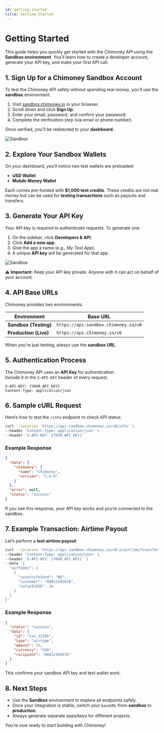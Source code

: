 ```yaml
---
id: getting-started
title: Getting Started
---
```



# Getting Started

This guide helps you quickly get started with the Chimoney API using the **Sandbox environment**. You’ll learn how to create a developer account, generate your API key, and make your first API call.  

## 1. Sign Up for a Chimoney Sandbox Account

To test the Chimoney API safely without spending real money, you’ll use the **sandbox** environment.

1. Visit [sandbox.chimoney.io](https://sandbox.chimoney.io) in your browser.  
2. Scroll down and click **Sign Up**.  
3. Enter your email, password, and confirm your password.  
4. Complete the verification step (via email or phone number).  

Once verified, you’ll be redirected to your **dashboard**.

![Sandbox](/img/chi1.png)

## 2. Explore Your Sandbox Wallets

On your dashboard, you’ll notice two test wallets are preloaded:  

- **USD Wallet**  
- **Mobile Money Wallet**  

Each comes pre-funded with **$1,000 test credits**. These credits are not real money but can be used for **testing transactions** such as payouts and transfers.


## 3. Generate Your API Key

Your API key is required to authenticate requests. To generate one:

1. On the sidebar, click **Developers & API**.  
2. Click **Add a new app**.  
3. Give the app a name (e.g., *My Test App*).  
4. A unique **API key** will be generated for that app.  

![Sandbox](/img/chi4.png)

⚠️ **Important:** Keep your API key private. Anyone with it can act on behalf of your account.


## 4. API Base URLs

Chimoney provides two environments:  

| Environment | Base URL |
|-------------|----------|
| **Sandbox (Testing)** | `https://api-sandbox.chimoney.io/v0` |
| **Production (Live)** | `https://api.chimoney.io/v0` |

When you’re just testing, always use the **sandbox URL**.


## 5. Authentication Process

The Chimoney API uses an **API Key** for authentication.  
Include it in the `X-API-KEY` header of every request.  

```http
X-API-KEY: {YOUR_API_KEY}
Content-Type: application/json
```

## 6. Sample cURL Request

Here’s how to test the `/info` endpoint to check API status:

```bash
curl --location 'https://api-sandbox.chimoney.io/v0/info' \
--header 'Content-Type: application/json' \
--header 'X-API-KEY: {YOUR_API_KEY}'
```

### Example Response

```json
{
  "data": {
    "chimoney": {
      "name": "Chimoney",
      "version": "1.0.0"
    }
  },
  "error": null,
  "status": "success"
}
```

If you see this response, your API key works and you’re connected to the sandbox.


## 7. Example Transaction: Airtime Payout

Let’s perform a **test airtime payout**:

```bash
curl --location 'https://api-sandbox.chimoney.io/v0.2/airtime/transfer' \
--header 'Content-Type: application/json' \
--header 'X-API-KEY: {YOUR_API_KEY}' \
--data '{
  "airtimes": [
    {
      "countryToSend": "NG",
      "customer": "08012345678",
      "valueInUSD": 10
    }
  ]
}'
```

### Example Response

```json
{
  "status": "success",
  "data": {
    "id": "txn_12345",
    "type": "airtime",
    "amount": 10,
    "currency": "USD",
    "recipient": "08012345678"
  }
}
```

This confirms your sandbox API key and test wallet work.


## 8. Next Steps

* Use the **Sandbox** environment to explore all endpoints safely.
* Once your integration is stable, switch your `baseURL` from **sandbox** to **production**.
* Always generate separate apps/keys for different projects.

You’re now ready to start building with Chimoney!

```

